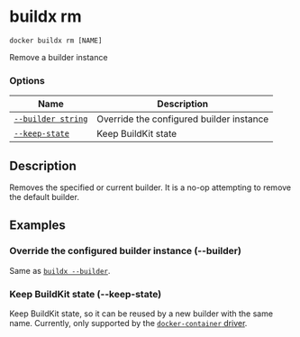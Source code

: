 # buildx rm

```
docker buildx rm [NAME]
```

<!---MARKER_GEN_START-->
Remove a builder instance

### Options

| Name | Description |
| --- | --- |
| [`--builder string`](#builder) | Override the configured builder instance |
| [`--keep-state`](#keep-state) | Keep BuildKit state |


<!---MARKER_GEN_END-->

## Description

Removes the specified or current builder. It is a no-op attempting to remove the
default builder.

## Examples

### <a name="builder"></a> Override the configured builder instance (--builder)

Same as [`buildx --builder`](buildx.md#builder).

### <a name="keep-state"></a> Keep BuildKit state (--keep-state)

Keep BuildKit state, so it can be reused by a new builder with the same name.
Currently, only supported by the [`docker-container` driver](buildx_create.md#driver).
